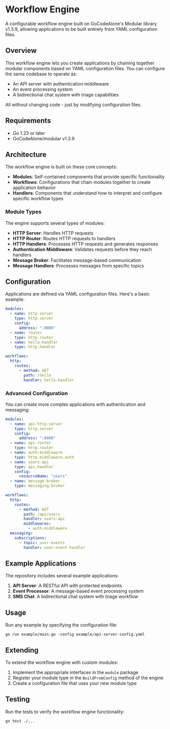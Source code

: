 # Workflow Engine

A configurable workflow engine built on GoCodeAlone's Modular library v1.3.9, allowing applications to be built entirely from YAML configuration files.

## Overview

This workflow engine lets you create applications by chaining together modular components based on YAML configuration files. You can configure the same codebase to operate as:

- An API server with authentication middleware
- An event processing system
- A bidirectional chat system with triage capabilities

All without changing code - just by modifying configuration files.

## Requirements

- Go 1.23 or later
- GoCodeAlone/modular v1.3.9

## Architecture

The workflow engine is built on these core concepts:

- **Modules**: Self-contained components that provide specific functionality
- **Workflows**: Configurations that chain modules together to create application behavior
- **Handlers**: Components that understand how to interpret and configure specific workflow types

### Module Types

The engine supports several types of modules:

- **HTTP Server**: Handles HTTP requests
- **HTTP Router**: Routes HTTP requests to handlers
- **HTTP Handlers**: Processes HTTP requests and generates responses
- **Authentication Middleware**: Validates requests before they reach handlers
- **Message Broker**: Facilitates message-based communication
- **Message Handlers**: Processes messages from specific topics

## Configuration

Applications are defined via YAML configuration files. Here's a basic example:

```yaml
modules:
  - name: http-server
    type: http.server
    config:
      address: ":8080"
  - name: router
    type: http.router
  - name: hello-handler
    type: http.handler

workflows:
  http:
    routes:
      - method: GET
        path: /hello
        handler: hello-handler
```

### Advanced Configuration

You can create more complex applications with authentication and messaging:

```yaml
modules:
  - name: api-http-server
    type: http.server
    config:
      address: ":8080"
  - name: api-router
    type: http.router
  - name: auth-middleware
    type: http.middleware.auth
  - name: users-api
    type: api.handler
    config:
      resourceName: "users"
  - name: message-broker
    type: messaging.broker

workflows:
  http:
    routes:
      - method: GET
        path: /api/users
        handler: users-api
        middlewares:
          - auth-middleware
  messaging:
    subscriptions:
      - topic: user-events
        handler: user-event-handler
```

## Example Applications

The repository includes several example applications:

1. **API Server**: A RESTful API with protected endpoints
2. **Event Processor**: A message-based event processing system
3. **SMS Chat**: A bidirectional chat system with triage workflow

## Usage

Run any example by specifying the configuration file:

```
go run example/main.go -config example/api-server-config.yaml
```

## Extending

To extend the workflow engine with custom modules:

1. Implement the appropriate interfaces in the `module` package
2. Register your module type in the `BuildFromConfig` method of the engine
3. Create a configuration file that uses your new module type

## Testing

Run the tests to verify the workflow engine functionality:

```
go test ./...
```